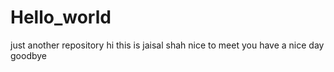 # Hello_world
just another repository
hi this is jaisal shah
nice to meet you
have a nice day
goodbye
